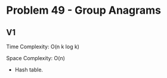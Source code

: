 # Problem 49 - Group Anagrams

## V1

Time Complexity: O(n k log k)

Space Complexity: O(n)

- Hash table.
